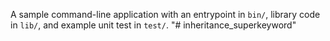 A sample command-line application with an entrypoint in `bin/`, library code
in `lib/`, and example unit test in `test/`.
"# inheritance_superkeyword" 
